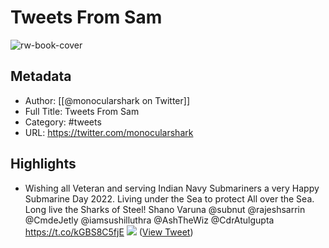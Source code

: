# Tweets From Sam

![rw-book-cover](https://pbs.twimg.com/profile_images/1560890086840905729/LzUCwS_h.jpg)

## Metadata
- Author: [[@monocularshark on Twitter]]
- Full Title: Tweets From Sam
- Category: #tweets
- URL: https://twitter.com/monocularshark

## Highlights
- Wishing all Veteran and serving Indian Navy Submariners a very Happy Submarine Day 2022. Living under the Sea to protect All over the Sea. Long live the Sharks of Steel! Shano Varuna @subnut @rajeshsarrin @CmdeJetly @iamsushilluthra @AshTheWiz @CdrAtulgupta https://t.co/kGBS8C5fjE
  ![](https://pbs.twimg.com/media/FjaxDjEUcAAP663.jpg) ([View Tweet](https://twitter.com/monocularshark/status/1600661397829865472))
